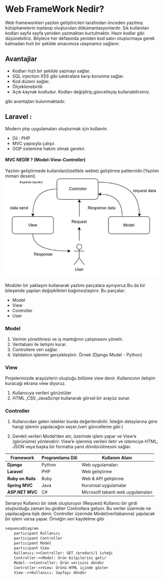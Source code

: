 # Web FrameWork Nedir?

Web frameworkleri yazılım geliştiricileri tarafından önceden yazılmış kütüphanelerin toplanıp oluşturulan  dökümantasyonlardır.
Sık kullanılan kodları sayfa sayfa yeniden yazmaktan kurtulmaktır.
Hazır kodlar gibi düşünebiliriz.
Böylece her defasında yeniden kod satırı oluşturmaya gerek kalmadan hızlı bir şekilde amacımıza ulaşmamız sağlanır.

## Avantajlar
- Kodları hızlı bir şekilde yazmayı sağlar.
- SQL injection XSS gibi saldıralara karşı korunma sağlar.
- Kod düzeni sağlar.
- Ölçeklenebirlik
- Açık kaynak kodludur. Kodları değiştirip,güncelleyip kullanabilirsiniz.


gibi avantajları bulunmaktadır.

## Laravel :
Modern php uygulamaları oluşturmak için kullanılır.

* Dil : PHP
* MVC yapısıyla çalışır.
* OOP sistemine hakim olmak gerekir.

#### MVC NEDİR ? (Model-View-Controller)
 Yazılım geliştirmede kullanılan(özellikle webte) geliştirme patternidir.(Yazılım mimari deseni).
![xBugor ][resim]

[resim]: ./assets/mvc.jpg "Bugrahan"


Modüler bir yaklaşım kullanarak yazlımı parçalara ayırıyoruz.Bu da bir bileşende yapılan değişiklikleri bağımsızlaştırır. Bu parçalar:

* Model
* View
* Controller
* User 

### Model 

1. Verinin yönetilmesi ve iş mantığının çalışmasını yönetir.
2. Veritabanı ile iletişim kurar.
3. Controllere veri sağlar.
4. Validation işlemini gerçekleştirir.
Örnek (Django Model - Python)

### View
 Projelerimizde arayüzlerin oluştuğu bölüme view denir. Kullanıcının iletişim kuracağı ekrana view diyoruz.


 1. Kullanıcıya verileri görüntüler
 2. HTML ,CSS ,JavaScript  kullanarak görsel bir arayüz sunar.


### Controller

 1. Kullanıcıdan gelen istekler burda değerlendirilir. İsteğin detaylarına göre hangi işlemin yapılacağını seçer.(veri güncelleme gibi )

2. Gerekli verileri Model’den alır, üzerinde işlem yapar ve View’e (görünüme) yönlendirir.
 View’e işlenmiş verileri iletir ve istemciye HTML, JSON veya başka bir formatta yanıt döndürülmesini sağlar.


| Framework       | Programlama Dili | Kullanım Alanı          |
|---------------|----------------|----------------------|
| **Django**     | Python         | Web uygulamaları     |
| **Laravel**    | PHP            | Web geliştirme      |
| **Ruby on Rails** | Ruby        | Web & API geliştirme |
| **Spring MVC** | Java           | Kurumsal uygulamalar |
| **ASP.NET MVC** | C#            | Microsoft tabanlı web uygulamaları |







Senaryo 
Kullanıcı bir istek oluşturuyor (Request)
Kullanıcı bir girdi oluşturduğu zaman bu girdiler Controllera geliyor.
Bu veriler üzerinde ne yapılacağına lojik denir.
Controller üzerinde Model(veritabanına) yapılacak bir işlem varsa yapar. Örneğin veri kaydetme gibi


```mermaid
sequenceDiagram
    participant Kullanıcı
    participant Controller
    participant Model
    participant View
    Kullanıcı->>Controller: GET /product/1 isteği
    Controller->>Model: Ürün bilgilerini getir
    Model-->>Controller: Ürün verisini döndür
    Controller->>View: Ürünü HTML içinde göster
    View-->>Kullanıcı: Sayfayı döndür
